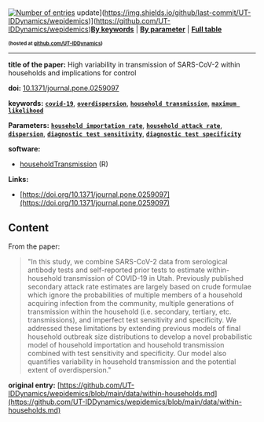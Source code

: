 <!--DO NOT EDIT BY HAND-->
 
#   
 

 [![Number of entries](https://img.shields.io/endpoint?url=https%3A%2F%2Fut-iddynamics.github.io%2Fwepidemics%2Finfo%2Fentries.json)](https://github.com/UT-IDDynamics/wepidemics) update](https://img.shields.io/github/last-commit/UT-IDDynamics/wepidemics)](https://github.com/UT-IDDynamics/wepidemics)[**By keywords**](../by-keyword.md) \| [**By parameter**](../by-parameter.md) \| [**Full table**](../full-table.md)
<p style="font-size:10px;font-weight:bold;">(hosted at <a href="https://github.com/UT-IDDynamics/wepidemics" target="_blank">github.com/UT-IDDynamics</a>)</p>

---
 
 
**title of the paper:** High variability in transmission of SARS-CoV-2 within households and implications for control
 
**doi:** [10.1371/journal.pone.0259097](https://doi.org/10.1371/journal.pone.0259097)
 

**keywords:** [**`covid-19`**](../by-keyword.md#covid-19), [**`overdispersion`**](../by-keyword.md#overdispersion), [**`household transmission`**](../by-keyword.md#household-transmission), [**`maximum likelihood`**](../by-keyword.md#maximum-likelihood) 

**Parameters:** [**`household importation rate`**](../by-parameter.md#household-importation-rate), [**`household attack rate`**](../by-parameter.md#household-attack-rate), [**`dispersion`**](../by-parameter.md#dispersion), [**`diagnostic test sensitivity`**](../by-parameter.md#diagnostic-test-sensitivity), [**`diagnostic test specificity`**](../by-parameter.md#diagnostic-test-specificity) 

**software:**
 
 - [householdTransmission](https://github.com/damontoth/householdTransmission) (R) 

**Links:**
 
 - [https://doi.org/10.1371/journal.pone.0259097](https://doi.org/10.1371/journal.pone.0259097) 


## Content



From the paper: 

> "In this study, we combine SARS-CoV-2 data from serological antibody tests and self-reported prior tests to estimate within-household transmission of COVID-19 in Utah. Previously published secondary attack rate estimates are largely based on crude formulae which ignore the probabilities of multiple members of a household acquiring infection from the community, multiple generations of transmission within the household (i.e. secondary, tertiary, etc. transmissions), and imperfect test sensitivity and specificity. We addressed these limitations by extending previous models of final household outbreak size distributions to develop a novel probabilistic model of household importation and household transmission combined with test sensitivity and specificity. Our model also quantifies variability in household transmission and the potential extent of overdispersion."






 **original entry:**  [https://github.com/UT-IDDynamics/wepidemics/blob/main/data/within-households.md](https://github.com/UT-IDDynamics/wepidemics/blob/main/data/within-households.md) 
